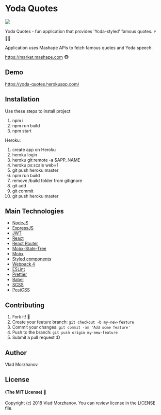 # Yoda Quotes

<img src="https://i.imgur.com/JQeS9rm.png"/>

Yoda Quotes - fun application that provides 'Yoda-styled' famous quotes. ⚡️🧙‍⚡️

Application uses Mashape APIs to fetch famous quotes and Yoda speech.

https://market.mashape.com 🐵

## Demo

https://yoda-quotes.herokuapp.com/

## Installation

Use these steps to install project
1. npm i
2. npm run build
3. npm start

Heroku:
1. create app on Heroku
2. heroku login
3. heroku git:remote -a $APP_NAME
4. heroku ps:scale web=1
5. git push heroku master
6. npm run build
7. remove /build folder from gitignore
8. git add .
9. git commit
10. git push heroku master

## Main Technologies

- <a href="https://nodejs.org/en/">NodeJS</a>
- <a href="https://expressjs.com/">ExpressJS</a>
- <a href="https://jwt.io/">JWT</a>
- <a href="https://reactjs.org/">React</a>
- <a href="https://reacttraining.com/react-router/">React Router</a>
- <a href="https://github.com/mobxjs/mobx-state-tree">Mobx-State-Tree</a>
- <a href="https://github.com/mobxjs/mobx">Mobx</a>
- <a href="https://www.styled-components.com/">Styled components</a>
- <a href="https://webpack.js.org/">Webpack 4</a>
- <a href="https://eslint.org/">ESLint</a>
- <a href="https://github.com/prettier/prettier">Prettier</a>
- <a href="https://babeljs.io/">Babel</a>
- <a href="https://sass-lang.com/">SCSS</a>
- <a href="https://postcss.org/">PostCSS</a>

## Contributing

1. Fork it! 🌟
2. Create your feature branch: `git checkout -b my-new-feature`
3. Commit your changes: `git commit -am 'Add some feature'`
4. Push to the branch: `git push origin my-new-feature`
5. Submit a pull request :D

## Author

Vlad Morzhanov

## License 

#### (The MIT License) 📃

Copyright (c) 2018 Vlad Morzhanov.
You can review license in the LICENSE file.
